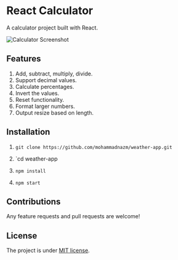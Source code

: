 # React Calculator

A calculator project built with React.

![Calculator Screenshot](https://i.imgur.com/O3CKScM.gif)

## Features

1. Add, subtract, multiply, divide.
2. Support decimal values.
3. Calculate percentages.
4. Invert the values.
5. Reset functionality.
6. Format larger numbers.
7. Output resize based on length.


## Installation

1. `git clone https://github.com/mohammadnazm/weather-app.git`

2. `cd weather-app

3. `npm install`

4. `npm start`

## Contributions

Any feature requests and pull requests are welcome!

## License

The project is under [MIT license](https://choosealicense.com/licenses/mit/).
